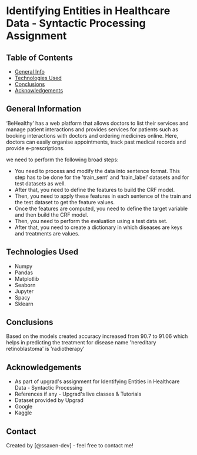 # Identifying Entities in Healthcare Data - Syntactic Processing Assignment


## Table of Contents
* [General Info](#general-information)
* [Technologies Used](#technologies-used)
* [Conclusions](#conclusions)
* [Acknowledgements](#acknowledgements)

<!-- You can include any other section that is pertinent to your problem -->

## General Information
‘BeHealthy’ has a web platform that allows doctors to list their services and manage patient interactions and provides services for patients such as booking interactions with doctors and ordering medicines online. Here, doctors can easily organise appointments, track past medical records and provide e-prescriptions.

we need to perform the following broad steps:

- You need to process and modify the data into sentence format. This step has to be done for the 'train_sent' and ‘train_label’ datasets and for test datasets as well.
- After that, you need to define the features to build the CRF model.
- Then, you need to apply these features in each sentence of the train and the test dataset to get the feature values.
- Once the features are computed, you need to define the target variable and then build the CRF model.
- Then, you need to perform the evaluation using a test data set.
- After that, you need to create a dictionary in which diseases are keys and treatments are values.

<!-- You don't have to answer all the questions - just the ones relevant to your project. -->
## Technologies Used
- Numpy
- Pandas
- Matplotlib
- Seaborn
- Jupyter
- Spacy
- Sklearn


<!-- You don't have to answer all the questions - just the ones relevant to your project. -->
## Conclusions
Based on the models created accuracy increased from 90.7 to 91.06 which helps in predicting the treatment for disease name 'hereditary retinoblastoma' is 'radiotherapy'


<!-- As the libraries versions keep on changing, it is recommended to mention the version of library used in this project -->

## Acknowledgements
- As part of upgrad's assignment for Identifying Entities in Healthcare Data - Syntactic Processing
- References if any - Upgrad's live classes & Tutorials
- Dataset provided by Upgrad
- Google
- Kaggle


## Contact
Created by [@ssaxen-dev] - feel free to contact me!


<!-- Optional -->
<!-- ## License -->
<!-- This project is open source and available under the [... License](). -->

<!-- You don't have to include all sections - just the one's relevant to your project -->